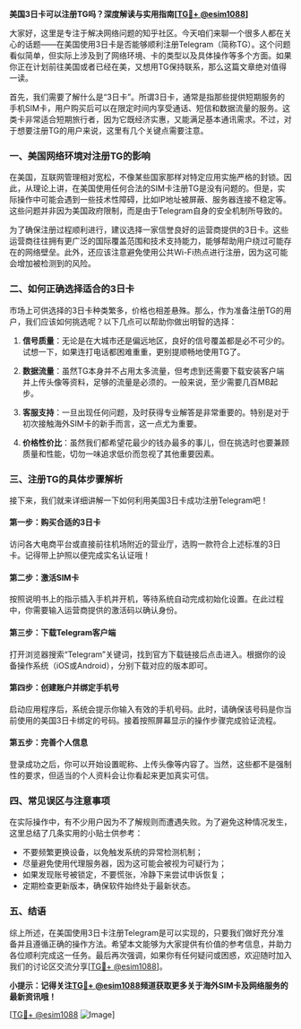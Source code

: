 **美国3日卡可以注册TG吗？深度解读与实用指南[[TG💪+ @esim1088](https://t.me/s/esim1088)]**

大家好，这里是专注于解决网络问题的知乎社区。今天咱们来聊一个很多人都在关心的话题——在美国使用3日卡是否能够顺利注册Telegram（简称TG）。这个问题看似简单，但实际上涉及到了网络环境、卡的类型以及具体操作等多个方面。如果你正在计划前往美国或者已经在美，又想用TG保持联系，那么这篇文章绝对值得一读。

首先，我们需要了解什么是“3日卡”。所谓3日卡，通常是指那些提供短期服务的手机SIM卡，用户购买后可以在限定时间内享受通话、短信和数据流量的服务。这类卡非常适合短期旅行者，因为它既经济实惠，又能满足基本通讯需求。不过，对于想要注册TG的用户来说，这里有几个关键点需要注意。

### **一、美国网络环境对注册TG的影响**

在美国，互联网管理相对宽松，不像某些国家那样对特定应用实施严格的封锁。因此，从理论上讲，在美国使用任何合法的SIM卡注册TG是没有问题的。但是，实际操作中可能会遇到一些技术性障碍，比如IP地址被屏蔽、服务器连接不稳定等。这些问题并非因为美国政府限制，而是由于Telegram自身的安全机制所导致的。

为了确保注册过程顺利进行，建议选择一家信誉良好的运营商提供的3日卡。这些运营商往往拥有更广泛的国际覆盖范围和技术支持能力，能够帮助用户绕过可能存在的网络壁垒。此外，还应该注意避免使用公共Wi-Fi热点进行注册，因为这可能会增加被检测到的风险。

### **二、如何正确选择适合的3日卡**

市场上可供选择的3日卡种类繁多，价格也相差悬殊。那么，作为准备注册TG的用户，我们应该如何挑选呢？以下几点可以帮助你做出明智的选择：

1. **信号质量**：无论是在大城市还是偏远地区，良好的信号覆盖都是必不可少的。试想一下，如果连打电话都困难重重，更别提顺畅地使用TG了。
   
2. **数据流量**：虽然TG本身并不占用太多流量，但考虑到还需要下载安装客户端并上传头像等资料，足够的流量是必须的。一般来说，至少需要几百MB起步。
   
3. **客服支持**：一旦出现任何问题，及时获得专业解答是非常重要的。特别是对于初次接触海外SIM卡的新手而言，这一点尤为重要。

4. **价格性价比**：虽然我们都希望花最少的钱办最多的事儿，但在挑选时也要兼顾质量和性能，切勿一味追求低价而忽视了其他重要因素。

### **三、注册TG的具体步骤解析**

接下来，我们就来详细讲解一下如何利用美国3日卡成功注册Telegram吧！

#### **第一步：购买合适的3日卡**
访问各大电商平台或直接前往机场附近的营业厅，选购一款符合上述标准的3日卡。记得带上护照以便完成实名认证哦！

#### **第二步：激活SIM卡**
按照说明书上的指示插入手机并开机，等待系统自动完成初始化设置。在此过程中，你需要输入运营商提供的激活码以确认身份。

#### **第三步：下载Telegram客户端**
打开浏览器搜索“Telegram”关键词，找到官方下载链接后点击进入。根据你的设备操作系统（iOS或Android），分别下载对应的版本即可。

#### **第四步：创建账户并绑定手机号**
启动应用程序后，系统会提示你输入有效的手机号码。此时，请确保该号码是你当前使用的美国3日卡绑定的号码。接着按照屏幕显示的操作步骤完成验证流程。

#### **第五步：完善个人信息**
登录成功之后，你可以开始设置昵称、上传头像等内容了。当然，这些都不是强制性的要求，但适当的个人资料会让你看起来更加真实可信。

### **四、常见误区与注意事项**

在实际操作中，有不少用户因为不了解规则而遭遇失败。为了避免这种情况发生，这里总结了几条实用的小贴士供参考：

- 不要频繁更换设备，以免触发系统的异常检测机制；
- 尽量避免使用代理服务器，因为这可能会被视为可疑行为；
- 如果发现账号被锁定，不要慌张，冷静下来尝试申诉恢复；
- 定期检查更新版本，确保软件始终处于最新状态。

### **五、结语**

综上所述，在美国使用3日卡注册Telegram是可以实现的，只要我们做好充分准备并且遵循正确的操作方法。希望本文能够为大家提供有价值的参考信息，并助力各位顺利完成这一任务。最后再次强调，如果你有任何疑问或困惑，欢迎随时加入我们的讨论区交流分享[[TG💪+ @esim1088](https://t.me/s/esim1088)]。

**小提示：记得关注[TG💪+ @esim1088](https://t.me/s/esim1088)频道获取更多关于海外SIM卡及网络服务的最新资讯哦！**

[[TG💪+ @esim1088](https://t.me/s/esim1088) ![Image](https://i.postimg.cc/4NQfJmqS/Snipaste-2025-05-13-00-14-12.png)]